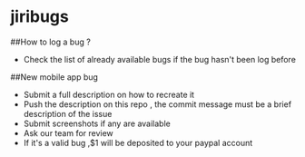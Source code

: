 # jiribugs

##How to log a bug ?
- Check the list of already available bugs if the bug hasn't been log before

##New mobile app bug
- Submit a full description on how to recreate it
- Push the description on this repo , the commit message must be a brief description of the issue
- Submit screenshots if any are available
- Ask our team for review 
- If it's a valid bug ,$1 will be deposited to your paypal account
